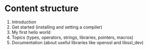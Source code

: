 # Content structure

1. Introduction
2. Get started (installing and setting a compiler)
3. My first hello world
4. Topics (types, operators, strings, libraries, pointers, macros)
5. Documentation (about useful libraries like openssl and libssl_dev)
